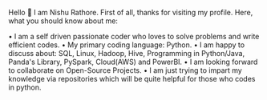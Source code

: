 Hello 👋 I am Nishu Rathore.
First of all, thanks for visiting my profile. Here, what you should know about me:

•	I am a self driven passionate coder who loves to solve problems and write efficient codes.
•	My primary coding language: Python.
•	I am happy to discuss about: SQL, Linux, Hadoop, Hive, Programming in Python/Java, Panda's Library, PySpark, Cloud(AWS) and PowerBI.
•	I am looking forward to collaborate on Open-Source Projects.
•	I am just trying to impart my knowledge via repositories which will be quite helpful for those who codes in python.
  



<!---
NishuR/NishuR is a ✨ special ✨ repository because its `README.md` (this file) appears on your GitHub profile.
You can click the Preview link to take a look at your changes.
--->
